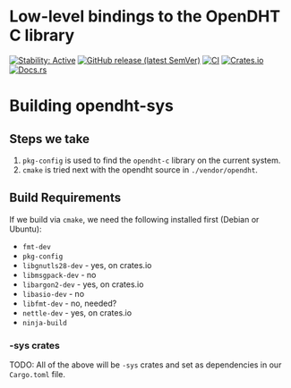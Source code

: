# Low-level bindings to the OpenDHT C library

[![Stability: Active](https://masterminds.github.io/stability/active.svg)](https://masterminds.github.io/stability/active.html)
[![GitHub release (latest SemVer)](https://img.shields.io/github/v/release/sentrypeer/opendht-sys?sort=semver)](https://github.com/SentryPeer/opendht-sus/releases)
[![CI](https://github.com/SentryPeer/opendht-sys/actions/workflows/ci.yml/badge.svg)](https://github.com/SentryPeer/opendht-sys/actions/workflows/ci.yml)
[![Crates.io](https://img.shields.io/crates/v/opendht-sys)](https://crates.io/crates/opendht-sys)
[![Docs.rs](https://docs.rs/opendht-sys/badge.svg)](https://docs.rs/opendht-sys)

# Building opendht-sys

## Steps we take

1. `pkg-config` is used to find the `opendht-c` library on the current system.
2. `cmake` is tried next with the opendht source in `./vendor/opendht`.

## Build Requirements

If we build via `cmake`, we need the following installed first (Debian or Ubuntu):

* `fmt-dev`
* `pkg-config` 
* `libgnutls28-dev` - yes, on crates.io
* `libmsgpack-dev`  - no
* `libargon2-dev`   - yes, on crates.io
* `libasio-dev`     - no
* `libfmt-dev`      - no, needed?
* `nettle-dev`      - yes, on crates.io
* `ninja-build` 

### -sys crates

TODO: All of the above will be `-sys` crates and set as dependencies in our `Cargo.toml` file.

